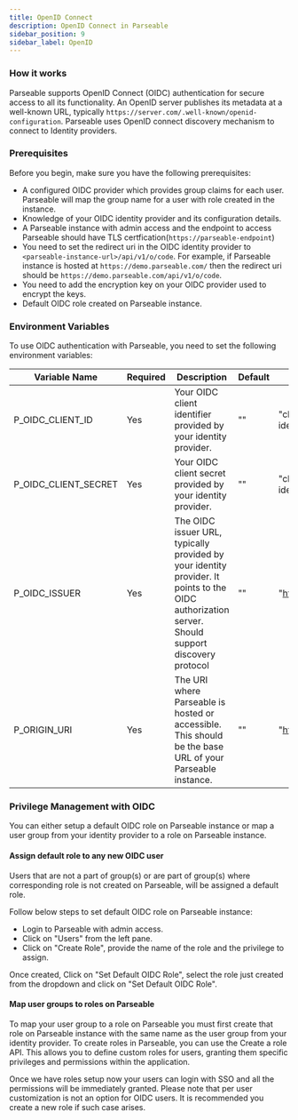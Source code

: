 ```yaml
---
title: OpenID Connect
description: OpenID Connect in Parseable
sidebar_position: 9
sidebar_label: OpenID
---
```


### How it works
Parseable supports OpenID Connect (OIDC) authentication for secure access to all its functionality. An OpenID server publishes its metadata at a well-known URL, typically `https://server.com/.well-known/openid-configuration`. Parseable uses OpenID connect discovery mechanism to connect to Identity providers.

### Prerequisites
Before you begin, make sure you have the following prerequisites:

- A configured OIDC provider which provides group claims for each user. Parseable will map the group name for a user with role created in the instance.
- Knowledge of your OIDC identity provider and its configuration details.
- A Parseable instance with admin access and the endpoint to access Parseable should have TLS certfication(`https://parseable-endpoint`)
- You need to set the redirect uri in the OIDC identity provider to `<parseable-instance-url>/api/v1/o/code`. For example, if Parseable instance is hosted at `https://demo.parseable.com/` then the redirect uri should be `https://demo.parseable.com/api/v1/o/code`.
- You need to add the encryption key on your OIDC provider used to encrypt the keys.
- Default OIDC role created on Parseable instance.


### Environment Variables
To use OIDC authentication with Parseable, you need to set the following environment variables:

| Variable Name | Required | Description | Default | Example |
| --- | --- | --- | --- | --- |
| P_OIDC_CLIENT_ID | Yes | Your OIDC client identifier provided by your identity provider. | "" | "client-id from the OIDC identity provider" |
| P_OIDC_CLIENT_SECRET | Yes | Your OIDC client secret provided by your identity provider. | "" | "client-secret from the OIDC identity provider" |
| P_OIDC_ISSUER | Yes | The OIDC issuer URL, typically provided by your identity provider. It points to the OIDC authorization server. Should support discovery protocol | "" | "https://accounts.google.com" |
| P_ORIGIN_URI | Yes | The URI where Parseable is hosted or accessible. This should be the base URL of your Parseable instance. | "" | "https://demo.parseable.com/" |


### Privilege Management with OIDC  
You can either setup a default OIDC role on Parseable instance or map a user group from your identity provider to a role on Parseable instance.

#### Assign default role to any new OIDC user
Users that are not a part of group(s) or are part of group(s) where corresponding role is not created on Parseable, will be assigned a default role.

Follow below steps to set default OIDC role on Parseable instance:

- Login to Parseable with admin access.
- Click on "Users" from the left pane.
- Click on "Create Role", provide the name of the role and the privilege to assign.

Once created, Click on "Set Default OIDC Role", select the role just created from the dropdown and click on "Set Default OIDC Role".

#### Map user groups to roles on Parseable
To map your user group to a role on Parseable you must first create that role on Parseable instance with the same name as the user group from your identity provider. To create roles in Parseable, you can use the Create a role API. This allows you to define custom roles for users, granting them specific privileges and permissions within the application.

Once we have roles setup now your users can login with SSO and all the permissions will be immediately granted. Please note that per user customization is not an option for OIDC users. It is recommended you create a new role if such case arises.

